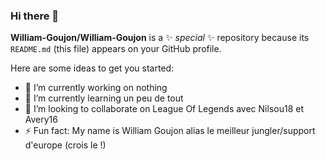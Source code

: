 ### Hi there 👋

**William-Goujon/William-Goujon** is a ✨ _special_ ✨ repository because its `README.md` (this file) appears on your GitHub profile.

Here are some ideas to get you started:

- 🔭 I’m currently working on nothing
- 🌱 I’m currently learning un peu de tout
- 👯 I’m looking to collaborate on League Of Legends avec Nilsou18 et Avery16
- ⚡ Fun fact: My name is William Goujon alias le meilleur jungler/support d'europe (crois le !)

